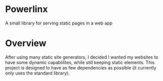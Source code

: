 # Powerlinx

A small library for serving static pages in a web app

# Overview

After using many static site generators, I decided I wanted my websites to have some dynamic capablilites, while still keeping static elements. This project is designed to have as few dependencies as possible (it currently only uses the standard library).
